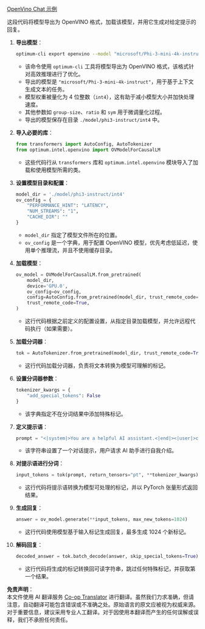 <!--
CO_OP_TRANSLATOR_METADATA:
{
  "original_hash": "a2a54312eea82ac654fb0f6d39b1f772",
  "translation_date": "2025-07-16T23:01:58+00:00",
  "source_file": "md/02.Application/01.TextAndChat/Phi3/E2E_OpenVino_Chat.md",
  "language_code": "zh"
}
-->
[OpenVino Chat 示例](../../../../../../code/06.E2E/E2E_OpenVino_Chat_Phi3-instruct.ipynb)

这段代码将模型导出为 OpenVINO 格式，加载该模型，并用它生成对给定提示的回复。

1. **导出模型**：
   ```bash
   optimum-cli export openvino --model "microsoft/Phi-3-mini-4k-instruct" --task text-generation-with-past --weight-format int4 --group-size 128 --ratio 0.6 --sym --trust-remote-code ./model/phi3-instruct/int4
   ```
   - 该命令使用 `optimum-cli` 工具将模型导出为 OpenVINO 格式，该格式针对高效推理进行了优化。
   - 导出的模型是 `"microsoft/Phi-3-mini-4k-instruct"`，用于基于上下文生成文本的任务。
   - 模型权重被量化为 4 位整数（`int4`），这有助于减小模型大小并加快处理速度。
   - 其他参数如 `group-size`、`ratio` 和 `sym` 用于微调量化过程。
   - 导出的模型保存在目录 `./model/phi3-instruct/int4` 中。

2. **导入必要的库**：
   ```python
   from transformers import AutoConfig, AutoTokenizer
   from optimum.intel.openvino import OVModelForCausalLM
   ```
   - 这些代码行从 `transformers` 库和 `optimum.intel.openvino` 模块导入了加载和使用模型所需的类。

3. **设置模型目录和配置**：
   ```python
   model_dir = './model/phi3-instruct/int4'
   ov_config = {
       "PERFORMANCE_HINT": "LATENCY",
       "NUM_STREAMS": "1",
       "CACHE_DIR": ""
   }
   ```
   - `model_dir` 指定了模型文件所在的位置。
   - `ov_config` 是一个字典，用于配置 OpenVINO 模型，优先考虑低延迟，使用单个推理流，并且不使用缓存目录。

4. **加载模型**：
   ```python
   ov_model = OVModelForCausalLM.from_pretrained(
       model_dir,
       device='GPU.0',
       ov_config=ov_config,
       config=AutoConfig.from_pretrained(model_dir, trust_remote_code=True),
       trust_remote_code=True,
   )
   ```
   - 这行代码根据之前定义的配置设置，从指定目录加载模型，并允许远程代码执行（如果需要）。

5. **加载分词器**：
   ```python
   tok = AutoTokenizer.from_pretrained(model_dir, trust_remote_code=True)
   ```
   - 这行代码加载分词器，负责将文本转换为模型可理解的标记。

6. **设置分词器参数**：
   ```python
   tokenizer_kwargs = {
       "add_special_tokens": False
   }
   ```
   - 该字典指定不在分词结果中添加特殊标记。

7. **定义提示语**：
   ```python
   prompt = "<|system|>You are a helpful AI assistant.<|end|><|user|>can you introduce yourself?<|end|><|assistant|>"
   ```
   - 该字符串设置了一个对话提示，用户请求 AI 助手进行自我介绍。

8. **对提示语进行分词**：
   ```python
   input_tokens = tok(prompt, return_tensors="pt", **tokenizer_kwargs)
   ```
   - 这行代码将提示语转换为模型可处理的标记，并以 PyTorch 张量形式返回结果。

9. **生成回复**：
   ```python
   answer = ov_model.generate(**input_tokens, max_new_tokens=1024)
   ```
   - 这行代码使用模型基于输入标记生成回复，最多生成 1024 个新标记。

10. **解码回复**：
    ```python
    decoded_answer = tok.batch_decode(answer, skip_special_tokens=True)[0]
    ```
    - 这行代码将生成的标记转换回可读字符串，跳过任何特殊标记，并获取第一个结果。

**免责声明**：  
本文件使用 AI 翻译服务 [Co-op Translator](https://github.com/Azure/co-op-translator) 进行翻译。虽然我们力求准确，但请注意，自动翻译可能包含错误或不准确之处。原始语言的原文应被视为权威来源。对于重要信息，建议采用专业人工翻译。对于因使用本翻译而产生的任何误解或误释，我们不承担任何责任。